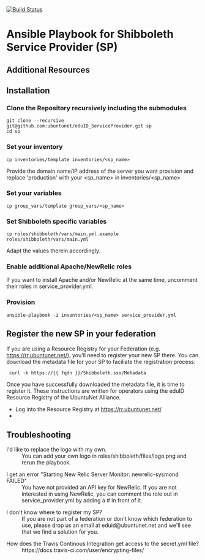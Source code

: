 [![Build Status](https://travis-ci.org/ubuntunet/eduID_ServiceProvider.png?branch=master)](https://travis-ci.org/ubuntunet/eduID_ServiceProvider)

# Ansible Playbook for Shibboleth Service Provider (SP)

## Additional Resources


## Installation

### Clone the Repository recursively including the submodules

```
git clone --recursive git@github.com:ubuntunet/eduID_ServiceProvider.git sp
cd sp
```

### Set your inventory

```
cp inventories/template inventories/<sp_name>
```

Provide the domain name/IP address of the server you want provision and replace 'production' with your <sp_name> in inventories/<sp_name>

### Set your variables

```
cp group_vars/template group_vars/<sp_name>
```

### Set Shibboleth specific variables

```
cp roles/shibboleth/vars/main.yml.example roles/shibboleth/vars/main.yml
```

Adapt the values therein accordingly.

### Enable additional Apache/NewRelic roles

If you want to install Apache and/or NewRelic at the same time, uncomment their roles in service_provider.yml.


### Provision

```
ansible-playbook -i inventories/<sp_name> service_provider.yml
```


## Register the new SP in your federation

If you are using a Resource Registry for your Federation (e.g. https://rr.ubuntunet.net/), you'll need to register your new SP there. You can download the metadata file for your SP to faciliate the registration process:

```
 curl -k https://{{ fqdn }}/Shibboleth.sso/Metadata
```

Once you have successfully downloaded the metadata file, it is time to register it. These instructions are written for operators using the eduID Resource Registry of the UbuntuNet Alliance. 

* Log into the Resource Registry at https://rr.ubuntunet.net/
* 


## Troubleshooting

<dl>
  <dt>
    I'd like to replace the logo with my own.
  </dt>
  <dd>
    You can add your own logo in roles/shibboleth/files/logo.png and rerun the playbook.
  </dd>
</dl>

<dl>
  <dt>
    I get an error "Starting New Relic Server Monitor: newrelic-sysmond FAILED"
  </dt>
  <dd>
    You have not provided an API key for NewRelic. If you are not interested in using NewRelic, you can comment the role out in service_provider.yml by adding a # in front of it.
  </dd>
</dl>

<dl>
  <dt>
    I don't know where to register my SP?
  </dt>
  <dd>
    If you are not part of a federation or don't know which federation to use, please drop us an email at eduid@ubuntunet.net and we'll see that we find a solution for you.
  </dd>
</dl>

<dl>
  <dt>
    How does the Travis Continous Integration get access to the secret.yml file?
  </dt>
  <dd>
    https://docs.travis-ci.com/user/encrypting-files/
  </dd>
</dl>
